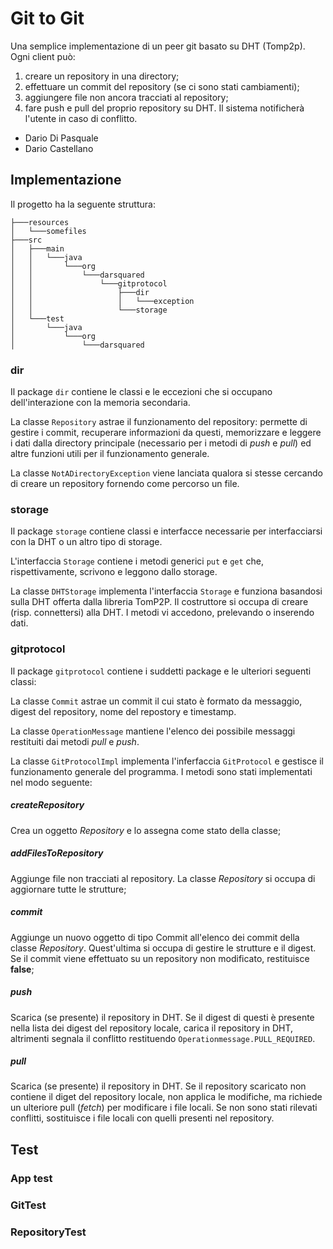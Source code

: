 # Git to Git

Una semplice implementazione di un peer git basato su DHT (Tomp2p).
Ogni client può:
1. creare un repository in una directory; 
2. effettuare un commit del repository (se ci sono stati cambiamenti);
3. aggiungere file non ancora tracciati al repository;
4. fare push e pull del proprio repository su DHT. Il sistema notificherà l'utente in caso di conflitto.

- Dario Di Pasquale
- Dario Castellano

## Implementazione

Il progetto ha la seguente struttura:
```
├───resources 
│   └───somefiles
├───src
│   ├───main
│   │   └───java
│   │       └───org
│   │           └───darsquared
│   │               └───gitprotocol
│   │                   ├───dir
│   │                   │   └───exception
│   │                   └───storage
│   └───test
│       └───java
│           └───org
│               └───darsquared
```

### dir
Il package `dir` contiene le classi e le eccezioni che si occupano dell'interazione con la memoria secondaria.

La classe `Repository` astrae il funzionamento del repository: permette di gestire i commit, recuperare informazioni da questi, 
memorizzare e leggere i dati dalla directory principale (necessario per i metodi di *push* e *pull*) ed altre funzioni utili per il funzionamento generale.

La classe `NotADirectoryException` viene lanciata qualora si stesse cercando di creare un repository fornendo come percorso un file.

### storage
Il package `storage` contiene classi e interfacce necessarie per interfacciarsi con la DHT o un altro tipo di storage.

L'interfaccia `Storage` contiene i metodi generici `put` e `get` che, rispettivamente, scrivono e leggono dallo storage.

La classe `DHTStorage` implementa l'interfaccia `Storage` e funziona basandosi sulla DHT offerta dalla libreria TomP2P. 
Il costruttore si occupa di creare (risp. connettersi) alla DHT. I metodi vi accedono, prelevando o inserendo dati.

### gitprotocol

Il package `gitprotocol` contiene i suddetti package e le ulteriori seguenti classi:

La classe `Commit` astrae un commit il cui stato è formato da messaggio, digest del repository, nome del repostory e timestamp.

La classe `OperationMessage` mantiene l'elenco dei possibile messaggi restituiti dai metodi *pull* e *push*.

La classe `GitProtocolImpl` implementa l'inferfaccia `GitProtocol` e gestisce il funzionamento generale del programma. 
I metodi sono stati implementati nel modo seguente:

##### createRepository

Crea un oggetto *Repository* e lo assegna come stato della classe;

##### addFilesToRepository

Aggiunge file non tracciati al repository. La classe *Repository* si occupa di aggiornare tutte le strutture;

##### commit

Aggiunge un nuovo oggetto di tipo Commit all'elenco dei commit della classe *Repository*. Quest'ultima si occupa di gestire
le strutture e il digest. Se il commit viene effettuato su un repository non modificato, restituisce **false**;

##### push

Scarica (se presente) il repository in DHT. Se il digest di questi è presente nella lista dei digest del repository locale,
carica il repository in DHT, altrimenti segnala il conflitto restituendo `Operationmessage.PULL_REQUIRED`.

##### pull

Scarica (se presente) il repository in DHT. Se il repository scaricato non contiene il diget del repository locale, non applica 
le modifiche, ma richiede un ulteriore pull (*fetch*) per modificare i file locali. 
Se non sono stati rilevati conflitti, sostituisce i file locali con quelli presenti nel repository.

## Test

### App test

### GitTest

### RepositoryTest